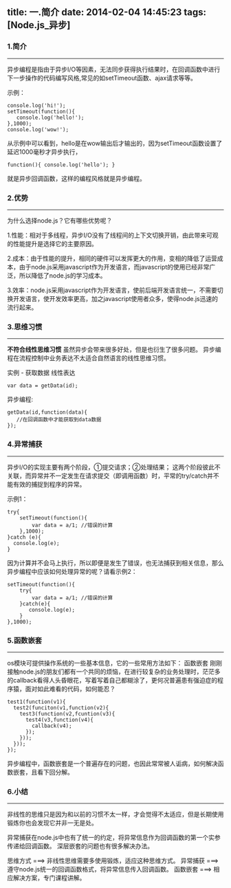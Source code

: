 title: 一.简介
date: 2014-02-04 14:45:23
tags: [Node.js_异步]
---

### 1.简介
---
异步编程是指由于异步I/O等因素，无法同步获得执行结果时，在回调函数中进行下一步操作的代码编写风格,常见的如setTimeout函数、ajax请求等等。

示例：
```
console.log('hi!');
setTimeout(function(){
   console.log('hello!');
},1000);
console.log('wow!');
```
从示例中可以看到，hello是在wow输出后才输出的，因为setTimeout函数设置了延迟1000毫秒才异步执行，
```
function(){ console.log('hello'); }
```
就是异步回调函数，这样的编程风格就是异步编程。

### 2.优势
---
为什么选择node.js？它有哪些优势呢？

1.性能：相对于多线程，异步I/O没有了线程间的上下文切换开销，由此带来可观的性能提升是选择它的主要原因。

2.成本：由于性能的提升，相同的硬件可以发挥更大的作用，变相的降低了运营成本，由于node.js采用javascript作为开发语言，而javascript的使用已经非常广泛，所以降低了node.js的学习成本。

3.效率：node.js采用javascript作为开发语言，使前后端开发语言统一，不需要切换开发语言，使开发效率更高，加之javascript使用者众多，使得node.js迅速的流行起来。

### 3.思维习惯
---
__不符合线性思维习惯__
虽然异步会带来很多好处，但是也衍生了很多问题。 异步编程在流程控制中业务表达不太适合自然语言的线性思维习惯。

实例 - 获取数据
线性表达
```
var data = getData(id);
```
异步编程:
```
getData(id,function(data){
   //在回调函数中才能获取到data数据
});
```

### 4.异常捕获
---
异步I/O的实现主要有两个阶段，①提交请求；②处理结果； 这两个阶段彼此不关联，而异常并不一定发生在请求提交（即调用函数）时，平常的try/catch并不能有效的捕捉到程序的异常。

示例1：
```
try{
    setTimeout(function(){
        var data = a/1; //错误的计算
    },1000);
}catch (e){
  console.log(e);
}
```
因为计算并不会马上执行，所以即便是发生了错误，也无法捕获到相关信息，那么异步编程中应该如何处理异常的呢？请看示例2：
```
setTimeout(function(){
    try{
        var data = a/1; //错误的计算
    }catch(e){
       console.log(e);
    }
},1000);
```
### 5.函数嵌套
---
os模块可提供操作系统的一些基本信息，它的一些常用方法如下：
函数嵌套
刚刚接触node.js的朋友们都有一个共同的烦恼，在进行较复杂的业务处理时，茫茫多的callback看得人头昏眼花，写着写着自己都糊涂了，更何况普遍患有强迫症的程序猿，面对如此难看的代码，如何能忍？
```
test1(function(v1){
  test2(funciton(v1,function(v2){
    test3(function(v2,fcuntion(v3){
      test4(v3,function(v4){
        callback(v4);
      });
    }));
  }));
});
```
异步编程中，函数嵌套是一个普遍存在的问题，也因此常常被人诟病，如何解决函数嵌套，且看下回分解。

### 6.小结
---
非线性的思维只是因为和以前的习惯不太一样，才会觉得不太适应，但是长期使用锻炼你也会发现它并非一无是处。

异常捕获在node.js中也有了统一的约定，将异常信息作为回调函数的第一个实参传递给回调函数。 深层嵌套的问题也有很多解决办法。

思维方式 ===> 非线性思维需要多使用锻炼，适应这种思维方式。
异常捕获 ===> 遵守node.js统一的回调函数格式，将异常信息传入回调函数。
函数嵌套 ===> 相应解决方案，专门课程讲解。